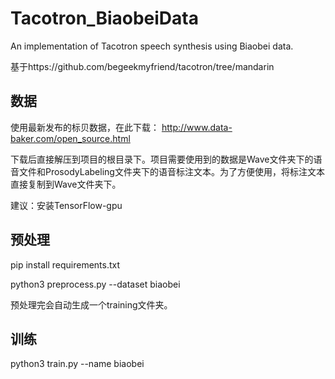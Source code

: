 # Tacotron_BiaobeiData
An implementation of Tacotron speech synthesis using Biaobei data.

基于https://github.com/begeekmyfriend/tacotron/tree/mandarin
## 数据
使用最新发布的标贝数据，在此下载：
http://www.data-baker.com/open_source.html

下载后直接解压到项目的根目录下。项目需要使用到的数据是Wave文件夹下的语音文件和ProsodyLabeling文件夹下的语音标注文本。为了方便使用，将标注文本直接复制到Wave文件夹下。

建议：安装TensorFlow-gpu
## 预处理
pip install requirements.txt

python3 preprocess.py --dataset biaobei

预处理完会自动生成一个training文件夹。
## 训练
python3 train.py --name biaobei
